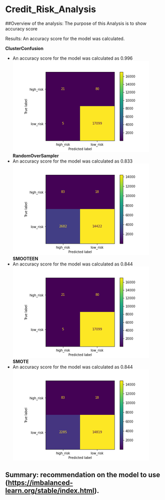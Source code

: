 # Credit_Risk_Analysis

##Overview of the analysis: The purpose of this Analysis is to show accuracy score

Results: An accuracy score for the model was calculated.

**ClusterConfusion**
- An accuracy score for the model was calculated as 0.996
![cluster confusion](./images/Cluster_confusion_matrix.png)
**RandomOverSampler**
- An accuracy score for the model was calculated as  0.833
![over sample](./images/Oversampler_matrix.png)
**SMOOTEEN** 
- An accuracy score for the model was calculated as 0.844
![smooteen matric ](./images/SMOOTEEN_matrix.png)
**SMOTE**
- An accuracy score for the model was calculated as  0.844
![SMOTE](./images/SMOTE_matrix.png)



## Summary:  recommendation on the model to use (https://imbalanced-learn.org/stable/index.html). 